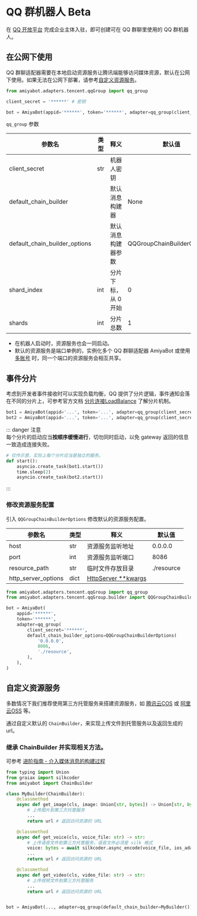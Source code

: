 # QQ 群机器人 <span class="beta-tag">Beta</span>

在 [QQ 开放平台](https://bot.q.qq.com/wiki/#_2-%E4%BC%81%E4%B8%9A%E4%B8%BB%E4%BD%93%E5%85%A5%E9%A9%BB) 完成企业主体入驻，即可创建可在
QQ 群聊里使用的 QQ 群机器人。

## 在公网下使用

QQ
群聊适配器需要在本地启动资源服务让腾讯端能够访问媒体资源，默认在公网下使用。如果无法在公网下部署，请参考[自定义资源服务](#自定义资源服务)。

```python
from amiyabot.adapters.tencent.qqGroup import qq_group

client_secret = '******' # 密钥

bot = AmiyaBot(appid='******', token='******', adapter=qq_group(client_secret))
```

`qq_group` 参数

| 参数名                           | 类型  | 释义          | 默认值                          |
|-------------------------------|-----|-------------|------------------------------|
| client_secret                 | str | 机器人密钥       |                              |
| default_chain_builder         |     | 默认消息构建器     | None                         |
| default_chain_builder_options |     | 默认消息构建器参数   | QQGroupChainBuilderOptions() |
| shard_index                   | int | 分片下标，从 0 开始 | 0                            |
| shards                        | int | 分片总数        | 1                            |

- 在机器人启动时，资源服务也会一同启动。
- 默认的资源服务是端口单例的，实例化多个 QQ 群聊适配器 AmiyaBot 或使用 [多账号](/develop/basic/multipleAccounts.html)
  时，同一个端口的资源服务会相互共享。

## 事件分片

考虑到开发者事件接收时可以实现负载均衡，QQ
提供了分片逻辑，事件通知会落在不同的分片上，可参考官方文档 [分片连接LoadBalance](https://bot.q.qq.com/wiki/develop/api-v2/dev-prepare/interface-framework/event-emit.html#%E5%88%86%E7%89%87%E8%BF%9E%E6%8E%A5loadbalance)
了解分片机制。

```python
bot1 = AmiyaBot(appid='...', token='...', adapter=qq_group(client_secret, shard_index=0, shards=2))
bot2 = AmiyaBot(appid='...', token='...', adapter=qq_group(client_secret, shard_index=1, shards=2))
```

::: danger 注意<br>
每个分片的启动应当**按顺序缓慢进行**，切勿同时启动，以免 gateway 返回的信息一致造成连接失败。

```python
# 仅作示意，实际上每个分片应当是独立的服务。
def start():
    asyncio.create_task(bot1.start())
    time.sleep(2)
    asyncio.create_task(bot2.start())
```

:::

### 修改资源服务配置

引入 `QQGroupChainBuilderOptions` 修改默认的资源服务配置。

| 参数名                 | 类型   | 释义                                                        | 默认值        |
|---------------------|------|-----------------------------------------------------------|------------|
| host                | str  | 资源服务监听地址                                                  | 0.0.0.0    |
| port                | int  | 资源服务监听端口                                                  | 8086       |
| resource_path       | str  | 临时文件存放目录                                                  | ./resource |
| http_server_options | dict | [HttpServer **kwargs](/develop/advanced/httpSupport.html) |            |

```python
from amiyabot.adapters.tencent.qqGroup import qq_group
from amiyabot.adapters.tencent.qqGroup.builder import QQGroupChainBuilderOptions

bot = AmiyaBot(
    appid='******',
    token='******',
    adapter=qq_group(
        client_secret='******',
        default_chain_builder_options=QQGroupChainBuilderOptions(
            '0.0.0.0',
            8086,
            './resource',
        ),
    ),
)
```

## 自定义资源服务

多数情况下我们推荐使用第三方托管服务来搭建资源服务，如 [腾讯云COS](https://www.baidu.com/s?wd=%E8%85%BE%E8%AE%AF%E4%BA%91COS)
或 [阿里云OSS](https://www.baidu.com/s?wd=%E9%98%BF%E9%87%8C%E4%BA%91OSS) 等。

通过自定义默认的 `ChainBuilder`，来实现上传文件到托管服务以及返回生成的 url。

### 继承 ChainBuilder 并实现相关方法。

可参考 [进阶指南 - 介入媒体消息的构建过程](/develop/advanced/chainBuilder.md)

```python
from typing import Union
from graiax import silkcoder
from amiyabot import ChainBuilder

class MyBuilder(ChainBuilder):
    @classmethod
    async def get_image(cls, image: Union[str, bytes]) -> Union[str, bytes]:
        # 上传图片到第三方托管服务
        ...
        return url # 返回访问资源的 URL

    @classmethod
    async def get_voice(cls, voice_file: str) -> str:
        # 上传语音文件到第三方托管服务，语音文件必须是 silk 格式
        voice: bytes = await silkcoder.async_encode(voice_file, ios_adaptive=True)
        ...
        return url # 返回访问资源的 URL

    @classmethod
    async def get_video(cls, video_file: str) -> str:
        # 上传视频文件到第三方托管服务
        ...
        return url # 返回访问资源的 URL


bot = AmiyaBot(..., adapter=qq_group(default_chain_builder=MyBuilder()))
```

